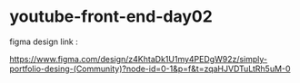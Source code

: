 # youtube-front-end-day02
figma design link :

https://www.figma.com/design/z4KhtaDk1U1my4PEDgW92z/simply-portfolio-desing-(Community)?node-id=0-1&p=f&t=zqaHJVDTuLtRh5uM-0
